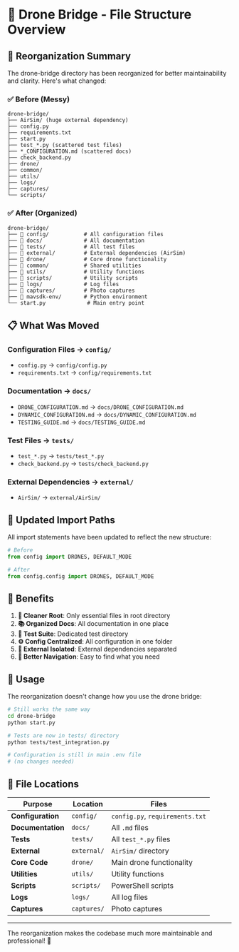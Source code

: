# 📁 Drone Bridge - File Structure Overview

## 🎯 Reorganization Summary

The drone-bridge directory has been reorganized for better maintainability and clarity. Here's what changed:

### ✅ **Before (Messy)**
```
drone-bridge/
├── AirSim/ (huge external dependency)
├── config.py
├── requirements.txt
├── start.py
├── test_*.py (scattered test files)
├── *_CONFIGURATION.md (scattered docs)
├── check_backend.py
├── drone/
├── common/
├── utils/
├── logs/
├── captures/
└── scripts/
```

### ✅ **After (Organized)**
```
drone-bridge/
├── 📁 config/           # All configuration files
├── 📁 docs/             # All documentation
├── 📁 tests/            # All test files
├── 📁 external/         # External dependencies (AirSim)
├── 📁 drone/            # Core drone functionality
├── 📁 common/           # Shared utilities
├── 📁 utils/            # Utility functions
├── 📁 scripts/          # Utility scripts
├── 📁 logs/             # Log files
├── 📁 captures/         # Photo captures
├── 📁 mavsdk-env/       # Python environment
└── start.py             # Main entry point
```

## 📋 **What Was Moved**

### **Configuration Files** → `config/`
- `config.py` → `config/config.py`
- `requirements.txt` → `config/requirements.txt`

### **Documentation** → `docs/`
- `DRONE_CONFIGURATION.md` → `docs/DRONE_CONFIGURATION.md`
- `DYNAMIC_CONFIGURATION.md` → `docs/DYNAMIC_CONFIGURATION.md`
- `TESTING_GUIDE.md` → `docs/TESTING_GUIDE.md`

### **Test Files** → `tests/`
- `test_*.py` → `tests/test_*.py`
- `check_backend.py` → `tests/check_backend.py`

### **External Dependencies** → `external/`
- `AirSim/` → `external/AirSim/`

## 🔧 **Updated Import Paths**

All import statements have been updated to reflect the new structure:

```python
# Before
from config import DRONES, DEFAULT_MODE

# After
from config.config import DRONES, DEFAULT_MODE
```

## 🎉 **Benefits**

1. **🧹 Cleaner Root**: Only essential files in root directory
2. **📚 Organized Docs**: All documentation in one place
3. **🧪 Test Suite**: Dedicated test directory
4. **⚙️ Config Centralized**: All configuration in one folder
5. **🔗 External Isolated**: External dependencies separated
6. **📖 Better Navigation**: Easy to find what you need

## 🚀 **Usage**

The reorganization doesn't change how you use the drone bridge:

```bash
# Still works the same way
cd drone-bridge
python start.py

# Tests are now in tests/ directory
python tests/test_integration.py

# Configuration is still in main .env file
# (no changes needed)
```

## 📝 **File Locations**

| **Purpose** | **Location** | **Files** |
|-------------|--------------|-----------|
| **Configuration** | `config/` | `config.py`, `requirements.txt` |
| **Documentation** | `docs/` | All `.md` files |
| **Tests** | `tests/` | All `test_*.py` files |
| **External** | `external/` | `AirSim/` directory |
| **Core Code** | `drone/` | Main drone functionality |
| **Utilities** | `utils/` | Utility functions |
| **Scripts** | `scripts/` | PowerShell scripts |
| **Logs** | `logs/` | All log files |
| **Captures** | `captures/` | Photo captures |

---

The reorganization makes the codebase much more maintainable and professional! 🎯
